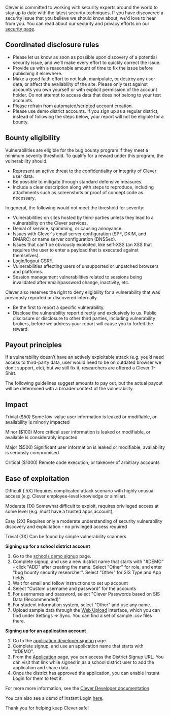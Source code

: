 Clever is committed to working with security experts around the world to stay up to date with the latest security techniques. If you have discovered a security issue that you believe we should know about, we'd love to hear from you. You can read about our security and privacy efforts on our [security page](https://clever.com/trust/security).

Coordinated disclosure rules
----------------------------

* Please let us know as soon as possible upon discovery of a potential security issue, and we’ll make every effort to quickly correct the issue.
* Provide us with a reasonable amount of time to fix the issue before publishing it elsewhere.
* Make a good faith effort to not leak, manipulate, or destroy any user data, or affect the availability of the site. Please only test against accounts you own yourself or with explicit permission of the account holder. Do not attempt to access data that does not belong to your test accounts.
* Please refrain from automated/scripted account creation.
* Please use demo district accounts. If you sign up as a regular district, instead of following the steps below, your report will not be eligible for a bounty.

Bounty eligibility
------------------
Vulnerabilities are eligible for the bug bounty program if they meet a minimum severity threshold. To qualify for a reward under this program, the vulnerability should:

* Represent an active threat to the confidentiality or integrity of Clever user data.
* Be possible to mitigate through standard defensive measures.
* Include a clear description along with steps to reproduce, including attachments such as screenshots or proof of concept code as necessary.

In general, the following would not meet the threshold for severity:

* Vulnerabilities on sites hosted by third-parties unless they lead to a vulnerability on the Clever services.
* Denial of service, spamming, or causing annoyance.
* Issues with Clever's email server configuration (SPF, DKIM, and DMARC) or name server configuration (DNSSec).
* Issues that can't be obviously exploited, like self-XSS (an XSS that requires the user to enter a payload that is executed against themselves).
* Login/logout CSRF.
* Vulnerabilities affecting users of unsupported or unpatched browsers and platforms.
* Session management vulnerabilities related to sessions being invalidated after email/password change, inactivity, etc.

Clever also reserves the right to deny eligibility for a vulnerability that was previously reported or discovered internally.

* Be the first to report a specific vulnerability.
* Disclose the vulnerability report directly and exclusively to us. Public disclosure or disclosure to other third parties, including vulnerability brokers, before we address your report will cause you to forfeit the reward.

Payout principles
-----------------

If a vulnerability doesn’t have an actively exploitable attack (e.g. you’d need access to third-party data, user would need to be on outdated browser we don’t support, etc), but we still fix it, researchers are offered a Clever T-Shirt.

The following guidelines suggest amounts to pay out, but the actual payout will be determined with a broader context of the vulnerability.

## Impact
Trivial ($50)
Some low-value user information is leaked or modifiable, or availability is minorly impacted

Minor ($100)
More critical user information is leaked or modifiable, or available is considerably impacted

Major ($500)
Significant user information is leaked or modifiable, availability is seriously compromised.

Critical ($1000)
Remote code execution, or takeover of arbitrary accounts

## Ease of exploitation
Difficult (.5X)
Requires complicated attack scenario with highly unusual access (e.g. Clever employee-level knowledge or similar).

Moderate (1X)
Somewhat difficult to exploit, requires privileged access at some level (e.g. must have a trusted apps account).

Easy (2X)
Requires only a moderate understanding of security vulnerability discovery and exploitation - no privileged access required

Trivial (3X)
Can be found by simple vulnerability scanners

**Signing up for a school district account**

1. Go to the [schools demo signup](https://clever.com/signup/demo) page.
2. Complete signup, and use a new district name that starts with "#DEMO" - click "ADD" after creating the name. Select "Other" for role, and enter "bug bounty security researcher". Select "Other" for SIS Type and App fields.
3. Wait for email and follow instructions to set up account
4. Select "Custom username and password" for the accounts
5. For usernames and password, select "Clever Passwords based on SIS Data (Recommended)"
6. For student information system, select "Other" and use any name.
7. Upload sample data through the [Web Upload](https://schools.clever.com/settings/system/upload) interface, which you can find under Settings => Sync. You can find a set of sample .csv files there.

**Signing up for an application account**

1. Go to the [application developer signup](https://apps.clever.com/signup) page.
2. Complete signup, and use an application name that starts with "#DEMO".
3. From the [Application](https://apps.clever.com/partner/applications) page, you can access the District Signup URL. You can visit that link while signed in as a school district user to add the application and share data.
4. Once the district has approved the application, you can enable Instant Login for them to test it.

For more more information, see the [Clever Developer documentation](http://dev.clever.com/).

You can also see a demo of Instant Login [here](https://www.youtube.com/watch?v=tblg884yjQU).

Thank you for helping keep Clever safe!
